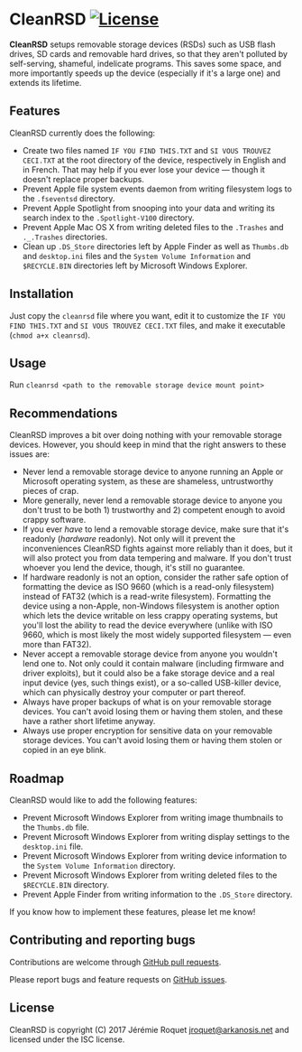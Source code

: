 # CleanRSD [![License](http://img.shields.io/badge/license-ISC-blue.svg)](/LICENSE)

**CleanRSD** setups removable storage devices (RSDs) such as USB flash drives, SD cards and removable hard drives, so that they aren't polluted by self-serving, shameful, indelicate programs. This saves some space, and more importantly speeds up the device (especially if it's a large one) and extends its lifetime.

## Features

CleanRSD currently does the following:
* Create two files named `IF YOU FIND THIS.TXT` and `SI VOUS TROUVEZ CECI.TXT` at the root directory of the device, respectively in English and in French. That may help if you ever lose your device — though it doesn't replace proper backups.
* Prevent Apple file system events daemon from writing filesystem logs to the `.fseventsd` directory.
* Prevent Apple Spotlight from snooping into your data and writing its search index to the `.Spotlight-V100` directory.
* Prevent Apple Mac OS X from writing deleted files to the `.Trashes` and `._.Trashes` directories.
* Clean up `.DS_Store` directories left by Apple Finder as well as `Thumbs.db` and `desktop.ini` files and the `System Volume Information` and `$RECYCLE.BIN` directories left by Microsoft Windows Explorer.

## Installation

Just copy the `cleanrsd` file where you want, edit it to customize the `IF YOU FIND THIS.TXT` and `SI VOUS TROUVEZ CECI.TXT` files, and make it executable (`chmod a+x cleanrsd`).

## Usage

Run `cleanrsd <path to the removable storage device mount point>`

## Recommendations

CleanRSD improves a bit over doing nothing with your removable storage devices. However, you should keep in mind that the right answers to these issues are:
* Never lend a removable storage device to anyone running an Apple or Microsoft operating system, as these are shameless, untrustworthy pieces of crap.
* More generally, never lend a removable storage device to anyone you don't trust to be both 1) trustworthy and 2) competent enough to avoid crappy software.
* If you ever *have* to lend a removable storage device, make sure that it's readonly (*hardware* readonly). Not only will it prevent the inconveniences CleanRSD fights against more reliably than it does, but it will also protect you from data tempering and malware. If you don't trust whoever you lend the device, though, it's still no guarantee.
* If hardware readonly is not an option, consider the rather safe option of formatting the device as ISO 9660 (which is a read-only filesystem) instead of FAT32 (which is a read-write filesystem). Formatting the device using a non-Apple, non-Windows filesystem is another option which lets the device writable on less crappy operating systems, but you'll lost the ability to read the device everywhere (unlike with ISO 9660, which is most likely the most widely supported filesystem — even more than FAT32).
* Never accept a removable storage device from anyone you wouldn't lend one to. Not only could it contain malware (including firmware and driver exploits), but it could also be a fake storage device and a real input device (yes, such things exist), or a so-called USB-killer device, which can physically destroy your computer or part thereof.
* Always have proper backups of what is on your removable storage devices. You can't avoid losing them or having them stolen, and these have a rather short lifetime anyway.
* Always use proper encryption for sensitive data on your removable storage devices. You can't avoid losing them or having them stolen or copied in an eye blink.

## Roadmap

CleanRSD would like to add the following features:
* Prevent Microsoft Windows Explorer from writing image thumbnails to the `Thumbs.db` file.
* Prevent Microsoft Windows Explorer from writing display settings to the `desktop.ini` file.
* Prevent Microsoft Windows Explorer from writing device information to the `System Volume Information` directory.
* Prevent Microsoft Windows Explorer from writing deleted files  to the `$RECYCLE.BIN` directory.
* Prevent Apple Finder from writing information to the `.DS_Store` directory.

If you know how to implement these features, please let me know!

## Contributing and reporting bugs

Contributions are welcome through [GitHub pull requests](https://github.com/Arkanosis/CleanRSD/pulls).

Please report bugs and feature requests on [GitHub issues](https://github.com/Arkanosis/CleanRSD/issues).

## License

CleanRSD is copyright (C) 2017 Jérémie Roquet <jroquet@arkanosis.net> and licensed under the ISC license.
